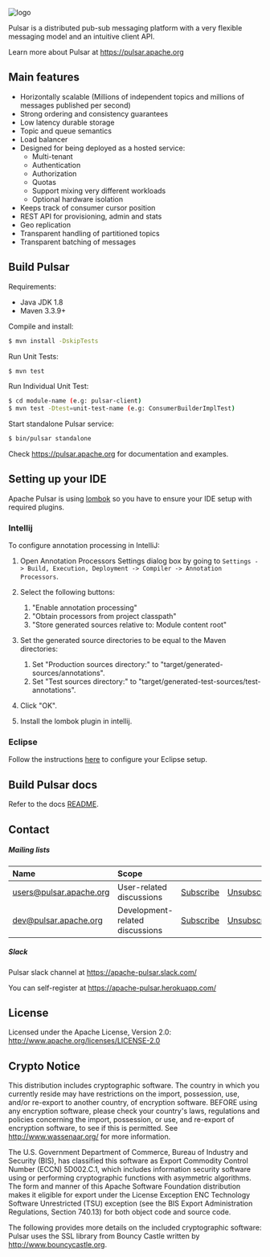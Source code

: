 <!--

    Licensed to the Apache Software Foundation (ASF) under one
    or more contributor license agreements.  See the NOTICE file
    distributed with this work for additional information
    regarding copyright ownership.  The ASF licenses this file
    to you under the Apache License, Version 2.0 (the
    "License"); you may not use this file except in compliance
    with the License.  You may obtain a copy of the License at

      http://www.apache.org/licenses/LICENSE-2.0

    Unless required by applicable law or agreed to in writing,
    software distributed under the License is distributed on an
    "AS IS" BASIS, WITHOUT WARRANTIES OR CONDITIONS OF ANY
    KIND, either express or implied.  See the License for the
    specific language governing permissions and limitations
    under the License.

-->

![logo](site2/website/static/img/pulsar.svg)

Pulsar is a distributed pub-sub messaging platform with a very
flexible messaging model and an intuitive client API.

Learn more about Pulsar at https://pulsar.apache.org

## Main features
* Horizontally scalable (Millions of independent topics and millions
  of messages published per second)
* Strong ordering and consistency guarantees
* Low latency durable storage
* Topic and queue semantics
* Load balancer
* Designed for being deployed as a hosted service:
  * Multi-tenant
  * Authentication
  * Authorization
  * Quotas
  * Support mixing very different workloads
  * Optional hardware isolation
* Keeps track of consumer cursor position
* REST API for provisioning, admin and stats
* Geo replication
* Transparent handling of partitioned topics
* Transparent batching of messages

## Build Pulsar

Requirements:
 * Java JDK 1.8
 * Maven 3.3.9+

Compile and install:

```bash
$ mvn install -DskipTests
```

Run Unit Tests:

```bash
$ mvn test
```

Run Individual Unit Test:

```bash
$ cd module-name (e.g: pulsar-client)
$ mvn test -Dtest=unit-test-name (e.g: ConsumerBuilderImplTest)
```

Start standalone Pulsar service:

```bash
$ bin/pulsar standalone
```

Check https://pulsar.apache.org for documentation and examples.
 
## Setting up your IDE

Apache Pulsar is using [lombok](https://projectlombok.org/) so you have to ensure your IDE setup with
required plugins.

### Intellij

To configure annotation processing in IntelliJ:

1. Open Annotation Processors Settings dialog box by going to
   `Settings -> Build, Execution, Deployment -> Compiler -> Annotation Processors`.

2. Select the following buttons:
   1. "Enable annotation processing"
   2. "Obtain processors from project classpath"
   3. "Store generated sources relative to: Module content root"

3. Set the generated source directories to be equal to the Maven directories:
   1. Set "Production sources directory:" to "target/generated-sources/annotations".
   2. Set "Test sources directory:" to "target/generated-test-sources/test-annotations".

4. Click "OK".

5. Install the lombok plugin in intellij.

### Eclipse

Follow the instructions [here](https://howtodoinjava.com/automation/lombok-eclipse-installation-examples/)
to configure your Eclipse setup.

## Build Pulsar docs

Refer to the docs [README](site2/README.md).

## Contact

##### Mailing lists

| Name                                                                          | Scope                           |                                                                 |                                                                     |                                                                              |
|:------------------------------------------------------------------------------|:--------------------------------|:----------------------------------------------------------------|:--------------------------------------------------------------------|:-----------------------------------------------------------------------------|
| [users@pulsar.apache.org](mailto:users@pulsar.apache.org) | User-related discussions        | [Subscribe](mailto:users-subscribe@pulsar.apache.org) | [Unsubscribe](mailto:users-unsubscribe@pulsar.apache.org) | [Archives](http://mail-archives.apache.org/mod_mbox/pulsar-users/) |
| [dev@pulsar.apache.org](mailto:dev@pulsar.apache.org)     | Development-related discussions | [Subscribe](mailto:dev-subscribe@pulsar.apache.org)   | [Unsubscribe](mailto:dev-unsubscribe@pulsar.apache.org)   | [Archives](http://mail-archives.apache.org/mod_mbox/pulsar-dev/)   |

##### Slack

Pulsar slack channel at https://apache-pulsar.slack.com/

You can self-register at https://apache-pulsar.herokuapp.com/

## License

Licensed under the Apache License, Version 2.0: http://www.apache.org/licenses/LICENSE-2.0

## Crypto Notice

This distribution includes cryptographic software. The country in which you currently reside may have restrictions on the import, possession, use, and/or re-export to another country, of encryption software. BEFORE using any encryption software, please check your country's laws, regulations and policies concerning the import, possession, or use, and re-export of encryption software, to see if this is permitted. See <http://www.wassenaar.org/> for more information.

The U.S. Government Department of Commerce, Bureau of Industry and Security (BIS), has classified this software as Export Commodity Control Number (ECCN) 5D002.C.1, which includes information security software using or performing cryptographic functions with asymmetric algorithms. The form and manner of this Apache Software Foundation distribution makes it eligible for export under the License Exception ENC Technology Software Unrestricted (TSU) exception (see the BIS Export Administration Regulations, Section 740.13) for both object code and source code.

The following provides more details on the included cryptographic software: Pulsar uses the SSL library from Bouncy Castle written by http://www.bouncycastle.org.

